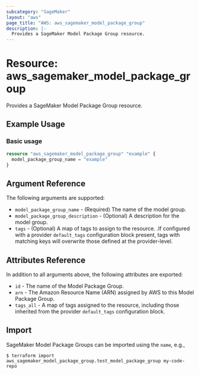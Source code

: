 ```yaml
---
subcategory: "SageMaker"
layout: "aws"
page_title: "AWS: aws_sagemaker_model_package_group"
description: |-
  Provides a SageMaker Model Package Group resource.
---
```


# Resource: aws_sagemaker_model_package_group

Provides a SageMaker Model Package Group resource.

## Example Usage

### Basic usage

```terraform
resource "aws_sagemaker_model_package_group" "example" {
  model_package_group_name = "example"
}
```

## Argument Reference

The following arguments are supported:

* `model_package_group_name` - (Required) The name of the model group.
* `model_package_group_description` - (Optional) A description for the model group.
* `tags` - (Optional) A map of tags to assign to the resource. .If configured with a provider `default_tags` configuration block present, tags with matching keys will overwrite those defined at the provider-level.

## Attributes Reference

In addition to all arguments above, the following attributes are exported:

* `id` - The name of the Model Package Group.
* `arn` - The Amazon Resource Name (ARN) assigned by AWS to this Model Package Group.
* `tags_all` - A map of tags assigned to the resource, including those inherited from the provider `default_tags` configuration block.

## Import

SageMaker Model Package Groups can be imported using the `name`, e.g.,

```
$ terraform import aws_sagemaker_model_package_group.test_model_package_group my-code-repo
```
